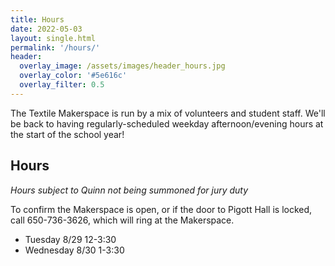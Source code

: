 ```yaml
---
title: Hours
date: 2022-05-03
layout: single.html
permalink: '/hours/'
header:
  overlay_image: /assets/images/header_hours.jpg
  overlay_color: '#5e616c'
  overlay_filter: 0.5
---
```


The Textile Makerspace is run by a mix of volunteers and student staff. We'll be back to having regularly-scheduled weekday afternoon/evening hours at the start of the school year!

## Hours

_Hours subject to Quinn not being summoned for jury duty_

To confirm the Makerspace is open, or if the door to Pigott Hall is locked, call 650-736-3626, which will ring at the Makerspace.

- Tuesday 8/29 12-3:30
- Wednesday 8/30 1-3:30
